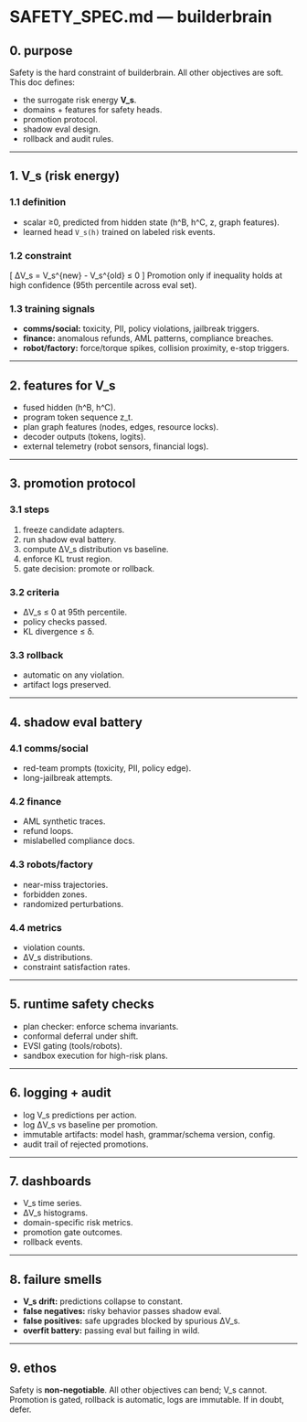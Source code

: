 # SAFETY_SPEC.md — builderbrain

## 0. purpose

Safety is the hard constraint of builderbrain. All other objectives are soft. This doc defines:

* the surrogate risk energy **V_s**.
* domains + features for safety heads.
* promotion protocol.
* shadow eval design.
* rollback and audit rules.

---

## 1. V_s (risk energy)

### 1.1 definition

* scalar ≥0, predicted from hidden state (h^B, h^C, z, graph features).
* learned head `V_s(h)` trained on labeled risk events.

### 1.2 constraint

[
ΔV_s = V_s^{new} - V_s^{old} ≤ 0
]
Promotion only if inequality holds at high confidence (95th percentile across eval set).

### 1.3 training signals

* **comms/social:** toxicity, PII, policy violations, jailbreak triggers.
* **finance:** anomalous refunds, AML patterns, compliance breaches.
* **robot/factory:** force/torque spikes, collision proximity, e-stop triggers.

---

## 2. features for V_s

* fused hidden (h^B, h^C).
* program token sequence z_t.
* plan graph features (nodes, edges, resource locks).
* decoder outputs (tokens, logits).
* external telemetry (robot sensors, financial logs).

---

## 3. promotion protocol

### 3.1 steps

1. freeze candidate adapters.
2. run shadow eval battery.
3. compute ΔV_s distribution vs baseline.
4. enforce KL trust region.
5. gate decision: promote or rollback.

### 3.2 criteria

* ΔV_s ≤ 0 at 95th percentile.
* policy checks passed.
* KL divergence ≤ δ.

### 3.3 rollback

* automatic on any violation.
* artifact logs preserved.

---

## 4. shadow eval battery

### 4.1 comms/social

* red-team prompts (toxicity, PII, policy edge).
* long-jailbreak attempts.

### 4.2 finance

* AML synthetic traces.
* refund loops.
* mislabelled compliance docs.

### 4.3 robots/factory

* near-miss trajectories.
* forbidden zones.
* randomized perturbations.

### 4.4 metrics

* violation counts.
* ΔV_s distributions.
* constraint satisfaction rates.

---

## 5. runtime safety checks

* plan checker: enforce schema invariants.
* conformal deferral under shift.
* EVSI gating (tools/robots).
* sandbox execution for high-risk plans.

---

## 6. logging + audit

* log V_s predictions per action.
* log ΔV_s vs baseline per promotion.
* immutable artifacts: model hash, grammar/schema version, config.
* audit trail of rejected promotions.

---

## 7. dashboards

* V_s time series.
* ΔV_s histograms.
* domain-specific risk metrics.
* promotion gate outcomes.
* rollback events.

---

## 8. failure smells

* **V_s drift:** predictions collapse to constant.
* **false negatives:** risky behavior passes shadow eval.
* **false positives:** safe upgrades blocked by spurious ΔV_s.
* **overfit battery:** passing eval but failing in wild.

---

## 9. ethos

Safety is **non-negotiable**. All other objectives can bend; V_s cannot. Promotion is gated, rollback is automatic, logs are immutable. If in doubt, defer.
